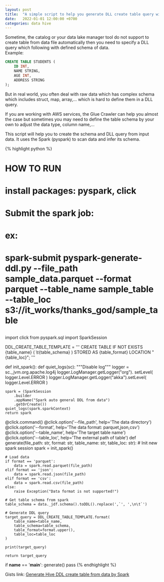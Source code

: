 ```yaml
---
layout: post
title:  "A simple script to help you generate DLL create table query with complex schema"
date:   2022-01-01 12:00:00 +0700
categories: data hive
---
```


Sometime, the catalog or your data lake manager tool do not support to create table from data file automatically then you need to specify a DLL query which following with defined schema of data.  
Example:
```sql
CREATE TABLE STUDENTS (  
    ID INT,  
    NAME STRING,  
    AGE INT,  
    ADDRESS STRING  
);
```

But in real world, you often deal with raw data which has complex schema which includes struct, map, array,... which is hard to define them in a DLL query.  

If you are working with AWS services, the Glue Crawler can help you almost the case but sometimes you may need to define the table schema by your own to adjust the data type, column name,...

This script will help you to create the schema and DLL query from input data. It uses the Spark (pyspark) to scan data and infer its schema.

{% highlight python %}
###
# HOW TO RUN
# install packages: pyspark, click 
# Submit the spark job:
# ex:
# spark-submit pyspark-generate-ddl.py --file_path sample_data.parquet --format parquet --table_name sample_table --table_loc s3://it_works/thanks_god/sample_table
##

import click
from pyspark.sql import SparkSession

DDL_CREATE_TABLE_TEMPLATE = '''
CREATE TABLE IF NOT EXISTS {table_name} (
\t{table_schema}
)
STORED AS {table_format} 
LOCATION "{table_loc}";
'''

def init_spark():
    def quiet_logs(sc):
        """Disable log"""
        logger = sc._jvm.org.apache.log4j
        logger.LogManager.getLogger("org"). setLevel( logger.Level.ERROR )
        logger.LogManager.getLogger("akka").setLevel( logger.Level.ERROR )
  
    spark = (SparkSession
        .builder
        .appName("Spark auto general DDL from data")
        .getOrCreate())
    quiet_logs(spark.sparkContext)
    return spark


@click.command()
@click.option('--file_path', help='The data directory')
@click.option('--format', help='The data format: parquet,json,csv')
@click.option('--table_name', help='The target table name')
@click.option('--table_loc', help='The external path of table')
def generate(file_path: str, format: str, table_name: str, table_loc: str):
    # Init new spark session
    spark = init_spark()

    # Load data
    if format == 'parquet':
        data = spark.read.parquet(file_path)
    elif format == 'json':
        data = spark.read.json(file_path)
    elif format == 'csv':
        data = spark.read.csv(file_path)
    else:
        raise Exception("Data format is not supported!")
    
    # Get table schema from spark
    table_schema = data._jdf.schema().toDDL().replace(',`', ',\n\t`')

    # Generate DDL query
    target_query = DDL_CREATE_TABLE_TEMPLATE.format(
        table_name=table_name,
        table_schema=table_schema,
        table_format=format.upper(),
        table_loc=table_loc
    )

    print(target_query)

    return target_query


if __name__ == '__main__':
    generate()
    pass
{% endhighlight %}

Gists link: [Generate Hive DDL create table from data by Spark][gist-link]

[gist-link]: https://gist.github.com/leehuwuj/9635918ef68f2ce0835e135e823b2d3f